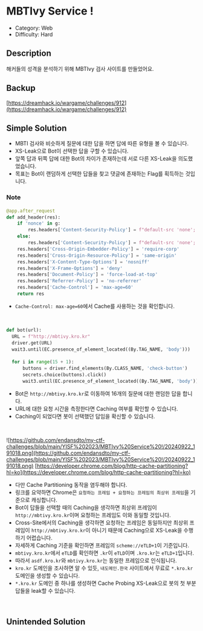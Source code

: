 # MBTIvy Service !

* Category: Web
* Difficulty: Hard

## Description

해커들의 성격을 분석하기 위해 MBTIvy 검사 사이트를 만들었어요.

## Backup

[https://dreamhack.io/wargame/challenges/912](https://dreamhack.io/wargame/challenges/912)

## Simple Solution

* MBTI 검사와 비슷하게 질문에 대한 답을 하면 답에 따른 유형을 볼 수 있습니다.
* XS-Leak으로 Bot이 선택한 답을 구할 수 있습니다.
* 앞쪽 답과 뒤쪽 답에 대한 Bot의 차이가 존재하는데 서로 다른 XS-Leak을 의도했었습니다.
* 목표는 Bot이 랜덤하게 선택한 답들을 찾고 댓글에 존재하는 Flag를 획득하는 것입니다.

### Note

```python
@app.after_request
def add_header(res):   
    if 'nonce' in g:
        res.headers['Content-Security-Policy'] = f"default-src 'none'; script-src 'nonce-{g.nonce}' 'unsafe-inline'; connect-src 'self'; style-src 'self';"
    else:
        res.headers['Content-Security-Policy'] = f"default-src 'none'; connect-src 'self'; style-src 'self';"
    res.headers['Cross-Origin-Embedder-Policy'] = 'require-corp'
    res.headers['Cross-Origin-Resource-Policy'] = 'same-origin'
    res.headers['X-Content-Type-Options'] = 'nosniff'
    res.headers['X-Frame-Options'] = 'deny'
    res.headers['Document-Policy'] = 'force-load-at-top'
    res.headers['Referrer-Policy'] = 'no-referrer'
    res.headers['Cache-Control'] = 'max-age=60'
    return res
```
* `Cache-Control: max-age=60`에서 Cache를 사용하는 것을 확인합니다.
<br/>

```python
def bot(url):
  URL = f"http://mbtivy.kro.kr"
  driver.get(URL)
  wait3.until(EC.presence_of_element_located((By.TAG_NAME, 'body')))
  
  for i in range(15 + 1):
      buttons = driver.find_elements(By.CLASS_NAME, 'check-button')
      secrets.choice(buttons).click()
      wait3.until(EC.presence_of_element_located((By.TAG_NAME, 'body')))
```
* Bot은 `http://mbtivy.kro.kr`로 이동하여 16개의 질문에 대한 랜덤한 답을 합니다.
* URL에 대한 요청 시간을 측정한다면 Caching 여부를 확인할 수 있습니다.
* Caching이 되었다면 봇이 선택했던 답임을 확신할 수 있습니다.
<br/>

![https://github.com/endansdto/my-ctf-challenges/blob/main/YISF%202023/MBTIvy%20Service%20!/20240922_191018.png](https://github.com/endansdto/my-ctf-challenges/blob/main/YISF%202023/MBTIvy%20Service%20!/20240922_191018.png)
[https://developer.chrome.com/blog/http-cache-partitioning?hl=ko](https://developer.chrome.com/blog/http-cache-partitioning?hl=ko)
* 다만 Cache Partitioning 동작을 염두해야 합니다.
* 링크를 요약하면 Chrome은 `요청하는 프레임 + 요청하는 프레임의 최상위 프레임`을 기준으로 캐싱합니다.
* Bot이 답들을 선택할 때의 Caching을 생각하면 최상위 프레임이 `http://mbtivy.kro.kr`이며 요청하는 프레임도 이와 동일할 것입니다.
* Cross-Site에서의 Caching을 생각하면 요청하는 프레임은 동일하지만 최상위 프레임이 `http://mbtivy.kro.kr`이 아니기 때문에 Caching으로 XS-Leak을 수행하기 어렵습니다.
* 자세하게 Caching 기준을 확인하면 프레임의 `scheme://eTLD+1`이 기준입니다.
* `mbtivy.kro.kr`에서 `eTLD`를 확인하면 `.kr`이 `eTLD`이며 `.kro.kr`는 `eTLD+1`입니다.
* 따라서 `asdf.kro.kr`와 `mbtivy.kro.kr`는 동일한 프레임으로 인식됩니다.
* `kro.kr` 도메인을 조사하면 알 수 있듯, `내도메인.한국` 사이트에서 무료로 `*.kro.kr` 도메인을 생성할 수 있습니다.
* `*.kro.kr` 도메인 중 하나를 생성하면 Cache Probing XS-Leak으로 봇의 첫 부분 답들을 leak할 수 있습니다.
<br/>



## Unintended Solution 
  
